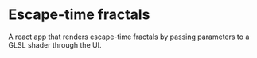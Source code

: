 # Escape-time fractals

A react app that renders escape-time fractals by passing parameters to a GLSL shader through the UI.
